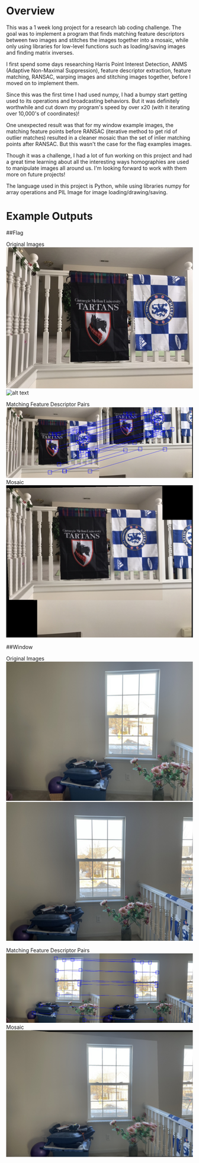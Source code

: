 # Overview

This was a 1 week long project for a research lab coding challenge. 
The goal was to implement a program that finds matching feature descriptors between
two images and stitches the images together into a mosaic, while only using libraries 
for low-level functions such as loading/saving images and finding matrix inverses.

I first spend some days researching Harris Point Interest Detection, 
ANMS (Adaptive Non-Maximal Suppression), feature descriptor extraction, 
feature matching, RANSAC, warping images and stitching images together,
before I moved on to implement them. 

Since this was the first time I had used numpy, I had a bumpy start getting used to
its operations and broadcasting behaviors. But it was definitely worthwhile 
and cut down my program's speed by over x20 (with it iterating over 10,000's of
coordinates)! 

One unexpected result was that for my window example images, the matching
feature points before RANSAC (iterative method to get rid of outlier matches)
resulted in a cleaner mosaic than the set of inlier matching points after RANSAC. 
But this wasn't the case for the flag examples images.

Though it was a challenge, I had a lot of fun working on this project and had
a great time learning about all the interesting ways homographies are used to 
manipulate images all around us. I'm looking forward to work with them more on
future projects!

The language used in this project is Python, while using libraries numpy for array
operations and PIL Image for image loading/drawing/saving.


# Example Outputs

##Flag

Original Images
![image](flag_images/flags_left.jpg)
![alt text](flag_images/flags_right.jpg=50x50)

Matching Feature Descriptor Pairs
![alt text](flag_images/flag_matches.png)
Mosaic
![alt text](flag_images/flag_mosaic.png)


##Window

Original Images
![alt text](window_images/window_left.jpg)
![alt text](window_images/window_right.jpg)

Matching Feature Descriptor Pairs
![alt text](window_images/window_matches.png)
Mosaic
![alt text](window_images/window_mosaic.png)

